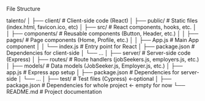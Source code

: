 File Structure

talento/
│
├── client/ # Client-side code (React)
│ ├── public/ # Static files (index.html, favicon.ico, etc)
│ ├── src/ # React components, hooks, etc.
│ │ ├── components/ # Reusable components (Button, Header, etc.)
│ │ ├── pages/ # Page components (Home, Profile, etc.)
│ │ ├── App.js # Main App component
│ │ └── index.js # Entry point for React
│ ├── package.json # Dependencies for client-side
│ └── ...
│
├── server/ # Server-side code (Express)
│ ├── routes/ # Route handlers (jobSeekers.js, employers.js, etc.)
│ ├── models/ # Data models (JobSeeker.js, Employer.js, etc.)
│ ├── app.js # Express app setup
│ ├── package.json # Dependencies for server-side
│ └── ...
│
├── test/ # Test files (Cypress) <-optional
│
├── package.json # Dependencies for whole project <- empty for now
└── README.md # Project documentation
